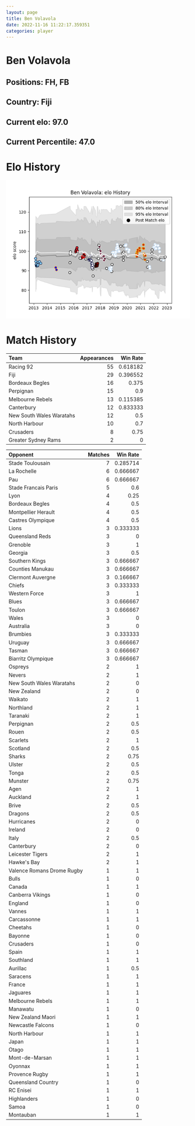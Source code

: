 ```yaml
---  
layout: page  
title: Ben Volavola  
date: 2022-11-16 11:22:17.359351  
categories: player  
---
```

# Ben Volavola

## Positions: FH, FB

## Country: Fiji

## Current elo: 97.0

## Current Percentile: 47.0

# Elo History


![elo history](history_BenVolavola.png)
# Match History


| Team                     |   Appearances |   Win Rate |
|:-------------------------|--------------:|-----------:|
| Racing 92                |            55 |   0.618182 |
| Fiji                     |            29 |   0.396552 |
| Bordeaux Begles          |            16 |   0.375    |
| Perpignan                |            15 |   0.9      |
| Melbourne Rebels         |            13 |   0.115385 |
| Canterbury               |            12 |   0.833333 |
| New South Wales Waratahs |            12 |   0.5      |
| North Harbour            |            10 |   0.7      |
| Crusaders                |             8 |   0.75     |
| Greater Sydney Rams      |             2 |   0        |

| Opponent                   |   Matches |   Win Rate |
|:---------------------------|----------:|-----------:|
| Stade Toulousain           |         7 |   0.285714 |
| La Rochelle                |         6 |   0.666667 |
| Pau                        |         6 |   0.666667 |
| Stade Francais Paris       |         5 |   0.6      |
| Lyon                       |         4 |   0.25     |
| Bordeaux Begles            |         4 |   0.5      |
| Montpellier Herault        |         4 |   0.5      |
| Castres Olympique          |         4 |   0.5      |
| Lions                      |         3 |   0.333333 |
| Queensland Reds            |         3 |   0        |
| Grenoble                   |         3 |   1        |
| Georgia                    |         3 |   0.5      |
| Southern Kings             |         3 |   0.666667 |
| Counties Manukau           |         3 |   0.666667 |
| Clermont Auvergne          |         3 |   0.166667 |
| Chiefs                     |         3 |   0.333333 |
| Western Force              |         3 |   1        |
| Blues                      |         3 |   0.666667 |
| Toulon                     |         3 |   0.666667 |
| Wales                      |         3 |   0        |
| Australia                  |         3 |   0        |
| Brumbies                   |         3 |   0.333333 |
| Uruguay                    |         3 |   0.666667 |
| Tasman                     |         3 |   0.666667 |
| Biarritz Olympique         |         3 |   0.666667 |
| Ospreys                    |         2 |   1        |
| Nevers                     |         2 |   1        |
| New South Wales Waratahs   |         2 |   0        |
| New Zealand                |         2 |   0        |
| Waikato                    |         2 |   1        |
| Northland                  |         2 |   1        |
| Taranaki                   |         2 |   1        |
| Perpignan                  |         2 |   0.5      |
| Rouen                      |         2 |   0.5      |
| Scarlets                   |         2 |   1        |
| Scotland                   |         2 |   0.5      |
| Sharks                     |         2 |   0.75     |
| Ulster                     |         2 |   0.5      |
| Tonga                      |         2 |   0.5      |
| Munster                    |         2 |   0.75     |
| Agen                       |         2 |   1        |
| Auckland                   |         2 |   1        |
| Brive                      |         2 |   0.5      |
| Dragons                    |         2 |   0.5      |
| Hurricanes                 |         2 |   0        |
| Ireland                    |         2 |   0        |
| Italy                      |         2 |   0.5      |
| Canterbury                 |         2 |   0        |
| Leicester Tigers           |         2 |   1        |
| Hawke's Bay                |         2 |   1        |
| Valence Romans Drome Rugby |         1 |   1        |
| Bulls                      |         1 |   0        |
| Canada                     |         1 |   1        |
| Canberra Vikings           |         1 |   0        |
| England                    |         1 |   0        |
| Vannes                     |         1 |   1        |
| Carcassonne                |         1 |   1        |
| Cheetahs                   |         1 |   0        |
| Bayonne                    |         1 |   0        |
| Crusaders                  |         1 |   0        |
| Spain                      |         1 |   1        |
| Southland                  |         1 |   1        |
| Aurillac                   |         1 |   0.5      |
| Saracens                   |         1 |   1        |
| France                     |         1 |   1        |
| Jaguares                   |         1 |   1        |
| Melbourne Rebels           |         1 |   1        |
| Manawatu                   |         1 |   0        |
| New Zealand Maori          |         1 |   1        |
| Newcastle Falcons          |         1 |   0        |
| North Harbour              |         1 |   1        |
| Japan                      |         1 |   1        |
| Otago                      |         1 |   1        |
| Mont-de-Marsan             |         1 |   1        |
| Oyonnax                    |         1 |   1        |
| Provence Rugby             |         1 |   1        |
| Queensland Country         |         1 |   0        |
| RC Enisei                  |         1 |   1        |
| Highlanders                |         1 |   0        |
| Samoa                      |         1 |   0        |
| Montauban                  |         1 |   1        |